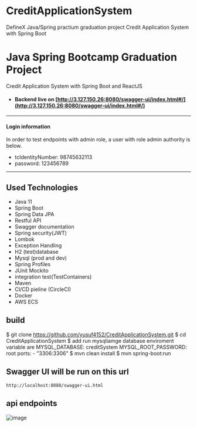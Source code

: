 # CreditApplicationSystem
DefineX Java/Spring practium graduation project
Credit Application System with Spring Boot


# Java Spring Bootcamp Graduation Project
Credit Application System with Spring Boot and ReactJS

- #### Backend live on [http://3.127.150.26:8080/swagger-ui/index.html#/](http://3.127.150.26:8080/swagger-ui/index.html#/)

---

#### Login information
In order to test endpoints with admin role, a user with role admin authority is below.

- tcIdentityNumber: 98745632113
- password: 123456789

---

## Used Technologies

- Java 11
- Spring Boot
- Spring Data JPA
- Restful API
- Swagger documentation
- Spring security(JWT)
- Lombok
- Exception Handling
- H2 (test)database
- Mysql (prod and dev)
- Spring Profiles
- JUnit Mockito
- integration test(TestContainers)
- Maven
- CI/CD pieline (CircleCI)
- Docker
- AWS ECS

## build 
$ git clone https://github.com/yusuf4152/CreditApplicationSystem.git
$ cd CreditApplicationSystem
$ add run mysqliamge database 
enviroment variable are
      MYSQL_DATABASE: creditSystem
      MYSQL_ROOT_PASSWORD: root
          ports:
      - "3306:3306"
$ mvn clean install
$ mvn spring-boot:run
## Swagger UI will be run on this url
`http://localhost:8080/swagger-ui.html`
## api endpoints
![image](https://user-images.githubusercontent.com/55889339/220599074-6b20b82b-bb42-43f1-bdc6-ebadecb5bbf5.png)


